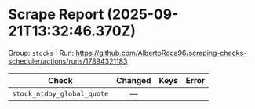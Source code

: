 # Scrape Report (2025-09-21T13:32:46.370Z)

Group: `stocks`  |  Run: https://github.com/AlbertoRoca96/scraping-checks-scheduler/actions/runs/17894321183

| Check | Changed | Keys | Error |
|---|:---:|:--|:--|
| `stock_ntdoy_global_quote` | — |  |  |

